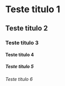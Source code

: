 # Teste titulo 1
## Teste titulo 2
### Teste titulo 3
#### Teste titulo 4
##### Teste titulo 5
###### Teste titulo 6
